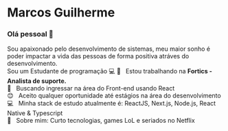 # Marcos Guilherme

### Olá pessoal 👋

Sou apaixonado pelo desenvolvimento de sistemas, meu maior sonho é poder impactar a vida das pessoas de forma positiva atráves do desenvolvimento.                         
Sou um Estudante de programação :computer:
:rocket:  &nbsp; Estou trabalhando na **Fortics - Analista de suporte.**
 <br/> :blue_heart: &nbsp; Buscando ingressar na área do Front-end usando React
 <br/> :blush: &nbsp; Aceito qualquer oportunidade até estágios na área do desenvolvimento
 <br/> :computer: &nbsp; Minha stack de estudo atualmente é: ReactJS, Next.js, Node.js, React Native & Typescript
 <br/> 💬  &nbsp; Sobre mim: Curto tecnologias, games LoL e seriados no Netflix
 

